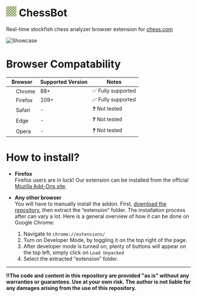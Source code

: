 # <img src="extension/icon.png" width="28" height="28" /> ChessBot
Real-time stockfish chess analyzer browser extension for [chess.com](https://www.chess.com)

![Showcase](https://github.com/user-attachments/assets/003ef739-f8a3-4d54-8969-01cc7404fae7)


# Browser Compatability

| Browser        | Supported Version | Notes                                  |
|----------------|-------------------|----------------------------------------|
| <img src="https://upload.wikimedia.org/wikipedia/commons/e/e1/Google_Chrome_icon_%28February_2022%29.svg" style="width: 16px; height: 16px;"> Chrome         | 88+              | ✅ Fully supported                        |
| <img src="https://upload.wikimedia.org/wikipedia/commons/a/a0/Firefox_logo%2C_2019.svg" style="width: 16px; height: 16px;"> Firefox        | 109+              | ✅ Fully supported                        |
| <img src="https://upload.wikimedia.org/wikipedia/commons/5/52/Safari_browser_logo.svg" style="width: 16px; height: 16px;"> Safari         | -               | ❓ Not tested                             |
| <img src="https://upload.wikimedia.org/wikipedia/commons/9/98/Microsoft_Edge_logo_%282019%29.svg" style="width: 16px; height: 16px;"> Edge           | -               | ❓ Not tested                             |
| <img src="https://upload.wikimedia.org/wikipedia/commons/4/49/Opera_2015_icon.svg" style="width: 16px; height: 16px;"> Opera          | -               | ❓ Not tested                             |


# How to install?

- **Firefox**  
  Firefox users are in luck! Our extension can be installed from the official [Mozilla Add-Ons site](https://addons.mozilla.org/en-US/firefox/addon/chessbot/).

- **Any other browser**  
  You will have to manually install the addon. First, [download the repository](https://github.com/BoraOfficial/ChessBot/archive/refs/heads/main.zip), then extract the “extension” folder. The installation process after can vary a lot. Here is a general overview of how it can be done on Google Chrome:
  1. Navigate to `chrome://extensions/`
  2. Turn on Developer Mode, by toggling it on the top right of the page.
  4. After developer mode is turned on, plenty of buttons will appear on the top left, simply click on `Load Unpacked`
  5. Select the extracted “extension” folder.



---

<b>‼️The code and content in this repository are provided "as is" without any warranties or guarantees. Use at your own risk. The author is not liable for any damages arising from the use of this repository.</b>
